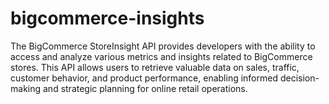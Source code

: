 # bigcommerce-insights
The BigCommerce StoreInsight API provides developers with the ability to access and analyze various metrics and insights related to BigCommerce stores. This API allows users to retrieve valuable data on sales, traffic, customer behavior, and product performance, enabling informed decision-making and strategic planning for online retail operations.
